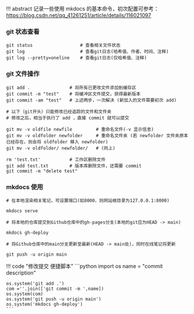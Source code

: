 !!! abstract
    记录一些使用 mkdocs 的基本命令，初次配置可参考：https://blog.csdn.net/qq_41261251/article/details/116021097
### git 状态查看
``` title=''
git status                  # 查看相关文件状态
git log                     # 查看git日志(哈希值、作者、时间、注释)
git log --pretty=oneline    # 查看git日志(仅哈希值、注释)
```
### git 文件操作
``` title=''
git add .               # 将所有已更改文件添加到缓存区
git commit -m "test"    # 将缓冲区文件提交，获得最新版本
git commit -am "test"   # 上述两步，一次解决 (新加入的文件需要初次 add)

# 以下（git开头）只能修改已经追踪的文件和文件夹
# 修改之后，相当于执行了 add ，直接 commit 就可以提交

git mv -v oldfile newfile         # 重命名文件(-v 显示信息)
git mv -v oldfolder newfolder     # 重命名文件夹 (若 newfolder 文件夹原本已经存在，则会将 oldfolder 移入 newfolder)
git mv -v oldfolder/ newfolder/   # (同上)

rm 'test.txt'           # 工作区删除文件
git add test.txt        # 版本库删除文件，还需要 commit
git commit -m "delete test"
```
### mkdocs 使用
``` title=''
# 在本地渲染相关笔记，可设置端口(如8000，则网站根目录为127.0.0.1:8000)

mkdocs serve    

# 将本地的仓库提交到Github仓库中的gh-pages分支(本地的git应为HEAD -> main)

mkdocs gh-deploy    

# 将Github仓库中的main分支更新至最新(HEAD -> main处)，同时在线笔记将更新

git push -u origin main 
```

!!! code "修改提交 便捷脚本"
    ```python
    import os
    name = "commit description"

    os.system('git add .')
    com =''.join(['git commit -m ',name])
    os.system(com)
    os.system('git push -u origin main')
    os.system('mkdocs gh-deploy')
    ```